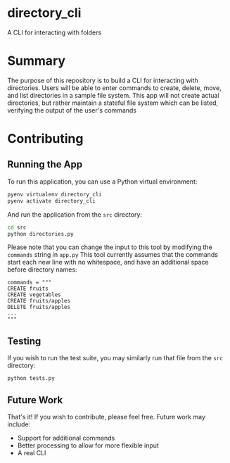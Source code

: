 # directory_cli
A CLI for interacting with folders

# Summary

The purpose of this repository is to build a CLI for interacting with directories. Users will be able to enter commands to create, delete, move, and list directories in a sample file system. This app will not create actual directories, but rather maintain a stateful file system which can be listed, verifying the output of the user's commands

# Contributing

## Running the App
To run this application, you can use a Python virtual environment:

```bash
pyenv virtualenv directory_cli
pyenv activate directory_cli
```


And run the application from the `src` directory:

```bash
cd src
python directories.py
```

Please note that you can change the input to this tool by modifying the `commands` string in `app.py`
This tool currently assumes that the commands start each new line with no whitespace, and have an additional space before directory names:

```
commands = """
CREATE fruits
CREATE vegetables
CREATE fruits/apples
DELETE fruits/apples
...
"""
```

## Testing
If you wish to run the test suite, you may similarly run that file from the `src` directory:

```
python tests.py
```

## Future Work
That's it! If you wish to contribute, please feel free. Future work may include:
 - Support for additional commands
 - Better processing to allow for more flexible input
 - A real CLI